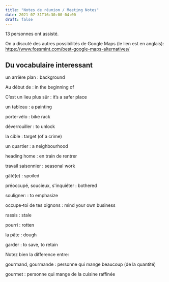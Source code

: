 ```yaml
---
title: "Notes de réunion / Meeting Notes"
date: 2021-07-31T16:30:00-04:00
draft: false
---
```


13 personnes ont assisté.

<!--more-->

On a discuté des autres possibilités de Google Maps (le lien est en anglais): https://www.fossmint.com/best-google-maps-alternatives/

## Du vocabulaire interessant ##

un arrière plan
: background

Au début de
: in the beginning of

C’est un lieu plus sûr
: it’s a safer place

un tableau
: a painting

porte-vélo
: bike rack

déverrouiller
: to unlock

la cible
: target (of a crime)

un quartier
: a neighbourhood

heading home
: en train de rentrer

travail saisonnier
: seasonal work

gâté(e)
: spoiled

préoccupé, soucieux, s'inquiéter
: bothered

souligner:
: to emphasize

occupe-toi de tes oignons
: mind your own business

rassis
: stale

pourri
: rotten

la pâte
: dough

garder
: to save, to retain

Notez bien la difference entre:

gourmand, gourmande
: personne qui mange beaucoup (de la quantité)

gourmet
: personne qui mange de la cuisine raffinée
